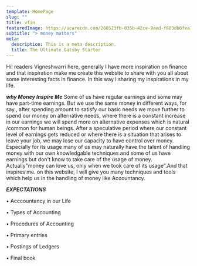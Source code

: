 ```yaml
---
template: HomePage
slug: ""
title: vfin
featuredImage: https://ucarecdn.com/260523fb-035b-42ce-9aed-f883db6fea78/
subtitle: "> money matters"
meta:
  description: This is a meta description.
  title: The Ultimate Gatsby Starter
---
```

 Hi! readers Vigneshwarri here, generally I have more inspiration on finance and that inspiration make me create this website to share with you all about some interesting facts in finance. In this way I sharing my inspirations in my life. 

 ***why Money Inspire Me*** 
	Some of us have regular earnings and some may have part-time earnings. But we use the same money in different ways, for say., after spending amount to satisfy our basic needs we move further to spend our money on alternative needs, where there is a constant increase in our earnings we will spend more on alternative expenses which is natural /common for human beings. After a speculative period where our constant level of earnings gets reduced or where there is a situation that arises to leave your job, we may lose our capacity to have control over money. Especially for its usage many of us may naturally have the talent of handling money with our own knowledgable techniques and some of us have earnings but don't know to take care of the usage of money. Actually"money can love us, only when we took care of its usage".And that inspires me. on this website, I will give you many techniques and tools which help us in the handling of money like Accountancy.

***EXPECTATIONS***

•	Acccountancy in our Life

•	Types of Accounting

•	Procedures of Accounting

•	Primary entries

•	Postings of Ledgers

•	Final book